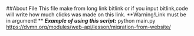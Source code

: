 ##About File
This file make from long link bitlink or if you input bitlink,code will write how much clicks was made on this link.
**Warning!Link must be in argument! **
***Example of using this script:***
python main.py https://dvmn.org/modules/web-api/lesson/migration-from-website/